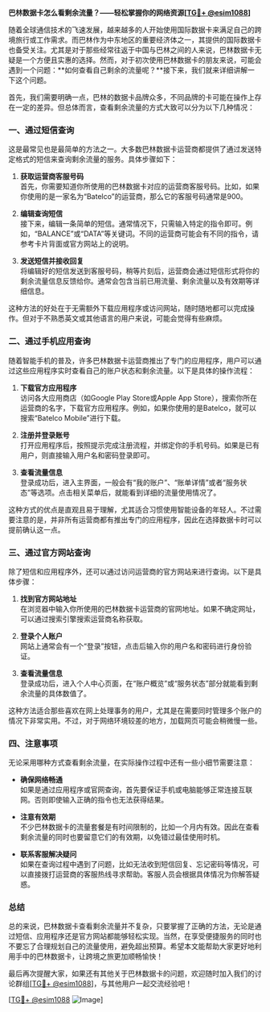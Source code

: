 **巴林数据卡怎么看剩余流量？——轻松掌握你的网络资源[[TG💪+ @esim1088](https://t.me/s/esim1088)]**

随着全球通信技术的飞速发展，越来越多的人开始使用国际数据卡来满足自己的跨境旅行或工作需求。而巴林作为中东地区的重要经济体之一，其提供的国际数据卡也备受关注。尤其是对于那些经常往返于中国与巴林之间的人来说，巴林数据卡无疑是一个方便且实惠的选择。然而，对于初次使用巴林数据卡的朋友来说，可能会遇到一个问题：**如何查看自己剩余的流量呢？**接下来，我们就来详细讲解一下这个问题。

首先，我们需要明确一点，巴林的数据卡品牌众多，不同品牌的卡可能在操作上存在一定的差异。但总体而言，查看剩余流量的方式大致可以分为以下几种情况：

### 一、通过短信查询

这是最常见也是最简单的方法之一。大多数巴林数据卡运营商都提供了通过发送特定格式的短信来查询剩余流量的服务。具体步骤如下：

1. **获取运营商客服号码**  
   首先，你需要知道你所使用的巴林数据卡对应的运营商客服号码。比如，如果你使用的是一家名为“Batelco”的运营商，那么它的客服号码通常是900。

2. **编辑查询短信**  
   接下来，编辑一条简单的短信。通常情况下，只需输入特定的指令即可。例如，“BALANCE”或“DATA”等关键词。不同的运营商可能会有不同的指令，请参考卡片背面或官方网站上的说明。

3. **发送短信并接收回复**  
   将编辑好的短信发送到客服号码，稍等片刻后，运营商会通过短信形式将你的剩余流量信息反馈给你。通常会包含当前已用流量、剩余流量以及有效期等详细信息。

这种方法的好处在于无需额外下载应用程序或访问网站，随时随地都可以完成操作。但对于不熟悉英文或其他语言的用户来说，可能会觉得有些麻烦。

### 二、通过手机应用查询

随着智能手机的普及，许多巴林数据卡运营商推出了专门的应用程序，用户可以通过这些应用程序实时查看自己的账户状态和剩余流量。以下是具体的操作流程：

1. **下载官方应用程序**  
   访问各大应用商店（如Google Play Store或Apple App Store），搜索你所在运营商的名字，下载官方应用程序。例如，如果你使用的是Batelco，就可以搜索“Batelco Mobile”进行下载。

2. **注册并登录账号**  
   打开应用程序后，按照提示完成注册流程，并绑定你的手机号码。如果是已有用户，则直接输入用户名和密码登录即可。

3. **查看流量信息**  
   登录成功后，进入主界面，一般会有“我的账户”、“账单详情”或者“服务状态”等选项。点击相关菜单后，就能看到详细的流量使用情况了。

这种方式的优点是直观且易于理解，尤其适合习惯使用智能设备的年轻人。不过需要注意的是，并非所有运营商都有推出专门的应用程序，因此在选择数据卡时可以提前确认这一点。

### 三、通过官方网站查询

除了短信和应用程序外，还可以通过访问运营商的官方网站来进行查询。以下是具体步骤：

1. **找到官方网站地址**  
   在浏览器中输入你所使用的巴林数据卡运营商的官网地址。如果不确定网址，可以通过搜索引擎搜索运营商名称获取。

2. **登录个人账户**  
   网站上通常会有一个“登录”按钮，点击后输入你的用户名和密码进行身份验证。

3. **查看流量信息**  
   登录成功后，进入个人中心页面，在“账户概览”或“服务状态”部分就能看到剩余流量的具体数值了。

这种方法适合那些喜欢在网上处理事务的用户，尤其是在需要同时管理多个账户的情况下非常实用。不过，对于网络环境较差的地方，加载网页可能会稍微慢一些。

### 四、注意事项

无论采用哪种方式查看剩余流量，在实际操作过程中还有一些小细节需要注意：

- **确保网络畅通**  
  如果是通过应用程序或官网查询，首先要保证手机或电脑能够正常连接互联网。否则即使输入正确的指令也无法获得结果。

- **注意有效期**  
  不少巴林数据卡的流量套餐是有时间限制的，比如一个月内有效。因此在查看剩余流量的同时也要留意它们的有效期，以免错过最佳使用时机。

- **联系客服解决疑问**  
  如果在查询过程中遇到了问题，比如无法收到短信回复、忘记密码等情况，可以直接拨打运营商的客服热线寻求帮助。客服人员会根据具体情况为你解答疑惑。

### 总结

总的来说，巴林数据卡查看剩余流量并不复杂，只要掌握了正确的方法，无论是通过短信、应用程序还是官方网站都能够轻松实现。当然，在享受便捷服务的同时也不要忘了合理规划自己的流量使用，避免超出预算。希望本文能帮助大家更好地利用手中的巴林数据卡，让跨境之旅更加顺畅愉快！

最后再次提醒大家，如果还有其他关于巴林数据卡的问题，欢迎随时加入我们的讨论群组[[TG💪+ @esim1088](https://t.me/s/esim1088)]，与其他用户一起交流经验吧！ 

[[TG💪+ @esim1088](https://t.me/s/esim1088) ![Image](https://i.postimg.cc/4NQfJmqS/Snipaste-2025-05-13-00-14-12.png)]